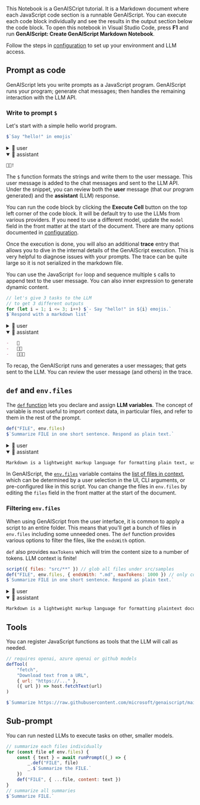 
This Notebook is a GenAISCript tutorial. It is a Markdown document where each JavaScript code section is a runnable GenAIScript. You can execute each code block individually and see the results in the output section below the code block. To open this notebook in Visual Studio Code, press **F1** and run **GenAIScript: Create GenAIScript Markdown Notebook**.

Follow the steps in [configuration](https://microsoft.github.io/genaiscript/getting-started/configuration) to set up your environment and LLM access.

## Prompt as code

GenAIScript lets you write prompts as a JavaScript program. GenAIScript runs your program; generate chat messages; then handles the remaining interaction with the LLM API.

### Write to prompt `$`

Let's start with a simple hello world program.

```js
$`Say "hello!" in emojis`
```

<!-- genaiscript output start -->

<details>
<summary>👤 user</summary>

```markdown wrap
Say "hello!" in emojis
```

</details>

<details open>
<summary>🤖 assistant </summary>

```markdown wrap
👋😃!
```

</details>

<!-- genaiscript output end -->

The `$` function formats the strings and write them to the user message. This user message is added to the chat messages and sent to the LLM API. Under the snippet, you can review both the **user** message (that our program generated) and the **assistant** (LLM) response.

You can run the code block by clicking the **Execute Cell** button on the top left corner of the code block. It will be default try to use the LLMs from various providers. If you need to use a different model, update the `model` field in the front matter at the start of the document. There are many options documented in [configuration](https://microsoft.github.io/genaiscript/getting-started/configuration).

Once the execution is done, you will also an additional **trace** entry that allows you to dive in the internal details of the GenAIScript execution. This is very helpful to diagnose issues with your prompts. The trace can be quite large so it is not serialized in the markdown file.

You can use the JavaScript `for` loop and sequence multiple `$` calls to append text to the user message. You can also inner expression to generate dynamic content.

```js
// let's give 3 tasks to the LLM
// to get 3 different outputs
for (let i = 1; i <= 3; i++) $`- Say "hello!" in ${i} emojis.`
$`Respond with a markdown list`
```

<!-- genaiscript output start -->

<details>
<summary>👤 user</summary>

```markdown wrap
-   Say "hello!" in 1 emojis.
-   Say "hello!" in 2 emojis.
-   Say "hello!" in 3 emojis.
    Respond with a markdown list
```

</details>

<details open>
<summary>🤖 assistant </summary>

```markdown wrap
-   👋
-   👋😊
-   👋✨😃
```

</details>

<!-- genaiscript output end -->

To recap, the GenAIScript runs and generates a user messages; that gets sent to the LLM. You can review the user message (and others) in the trace.

## `def` and `env.files`

The [`def` function](https://microsoft.github.io/genaiscript/reference/scripts/context/#definition-def) lets you declare and assign **LLM variables**. The concept of variable is most useful to import context data, in particular files, and refer to them in the rest of the prompt.

```js
def("FILE", env.files)
$`Summarize FILE in one short sentence. Respond as plain text.`
```

<!-- genaiscript output start -->

<details>
<summary>👤 user</summary>

````markdown wrap
FILE:

```md file="src/samples/markdown.md"
---
title: What is Markdown? - Understanding Markdown Syntax
description: Learn about Markdown, a lightweight markup language for formatting plain text, its syntax, and how it differs from WYSIWYG editors.
keywords: Markdown, markup language, formatting, plain text, syntax
sidebar: mydoc_sidebar
---

What is Markdown?
Markdown is a lightweight markup language that you can use to add formatting elements to plaintext text documents. Created by John Gruber in 2004, Markdown is now one of the world’s most popular markup languages.

Using Markdown is different than using a WYSIWYG editor. In an application like Microsoft Word, you click buttons to format words and phrases, and the changes are visible immediately. Markdown isn’t like that. When you create a Markdown-formatted file, you add Markdown syntax to the text to indicate which words and phrases should look different.

For example, to denote a heading, you add a number sign before it (e.g., # Heading One). Or to make a phrase bold, you add two asterisks before and after it (e.g., **this text is bold**). It may take a while to get used to seeing Markdown syntax in your text, especially if you’re accustomed to WYSIWYG applications. The screenshot below shows a Markdown file displayed in the Visual Studio Code text editor....
```

Summarize FILE in one short sentence. Respond as plain text.
````

</details>

<details open>
<summary>🤖 assistant </summary>

```markdown wrap
Markdown is a lightweight markup language for formatting plain text, using syntax to indicate formatting elements.
```

</details>

<!-- genaiscript output end -->

In GenAIScript, the [`env.files`](https://microsoft.github.io/genaiscript/reference/scripts/context/#environment-env) variable contains the [list of files in context](https://microsoft.github.io/genaiscript/reference/script/files), which can be determined by a user selection in the UI, CLI arguments, or pre-configured like in this script. You can change the files in `env.files` by editing the `files` field in the front matter at the start of the document.

### Filtering `env.files`

When using GenAIScript from the user interface, it is common to apply a script to an entire folder. This means that you'll get a bunch of files in `env.files` including some unneeded ones. The `def` function provides various options to filter the files, like the `endsWith` option.

`def` also provides `maxTokens` which will trim the content size to a number of tokens. LLM context is finite!

```js
script({ files: "src/**" }) // glob all files under src/samples
def("FILE", env.files, { endsWith: ".md", maxTokens: 1000 }) // only consider markdown files
$`Summarize FILE in one short sentence. Respond as plain text.`
```

<!-- genaiscript output start -->

<details>
<summary>👤 user</summary>

````markdown wrap
FILE:

```md file="src/samples/markdown.md"
---
title: What is Markdown? - Understanding Markdown Syntax
description: Learn about Markdown, a lightweight markup language for formatting plain text, its syntax, and how it differs from WYSIWYG editors.
keywords: Markdown, markup language, formatting, plain text, syntax
sidebar: mydoc_sidebar
---

What is Markdown?
Markdown is a lightweight markup language that you can use to add formatting elements to plaintext text documents. Created by John Gruber in 2004, Markdown is now one of the world’s most popular markup languages.

Using Markdown is different than using a WYSIWYG editor. In an application like Microsoft Word, you click buttons to format words and phrases, and the changes are visible immediately. Markdown isn’t like that. When you create a Markdown-formatted file, you add Markdown syntax to the text to indicate which words and phrases should look different.

For example, to denote a heading, you add a number sign before it (e.g., # Heading One). Or to make a phrase bold, you add two asterisks before and after it (e.g., **this text is bold**). It may take a while to get used to seeing Markdown syntax in your text, especially if you’re accustomed to WYSIWYG applications. The screenshot below shows a Markdown file displayed in the Visual Studio Code text editor....
```

Summarize FILE in one short sentence. Respond as plain text.
````

</details>

<details open>
<summary>🤖 assistant </summary>

```markdown wrap
Markdown is a lightweight markup language for formatting plaintext documents, different from WYSIWYG editors.
```

</details>

<!-- genaiscript output end -->

## Tools

You can register JavaScript functions as tools that the LLM will call as needed.

```js
// requires openai, azure openai or github models
defTool(
    "fetch",
    "Download text from a URL",
    { url: "https://..." },
    ({ url }) => host.fetchText(url)
)

$`Summarize https://raw.githubusercontent.com/microsoft/genaiscript/main/README.md in 1 sentence.`
```

## Sub-prompt

You can run nested LLMs to execute tasks on other, smaller models.

```js
// summarize each files individually
for (const file of env.files) {
    const { text } = await runPrompt((_) => {
        _.def("FILE", file)
        _.$`Summarize the FILE.`
    })
    def("FILE", { ...file, content: text })
}
// summarize all summaries
$`Summarize FILE.`
```
